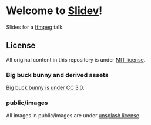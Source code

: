 # Welcome to [Slidev](https://github.com/slidevjs/slidev)!

Slides for a [ffmpeg](https://www.ffmpeg.org/) talk.

## License

All original content in this repository is under [MIT license](LICENSE).

### Big buck bunny and derived assets

[Big buck bunny is under CC 3.0](https://peach.blender.org/about/).

### public/images

All images in public/images are under [unsplash license](https://unsplash.com/license).
